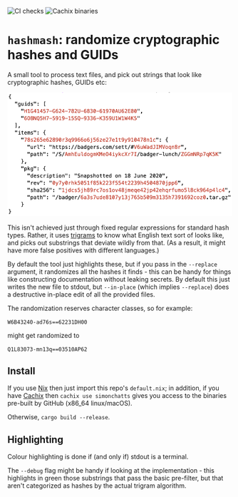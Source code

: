 ![CI checks](https://github.com/simonchatts/hashmash/workflows/CI%20checks/badge.svg)
![Cachix binaries](https://github.com/simonchatts/hashmash/workflows/Cachix%20binaries/badge.svg)

# `hashmash`: randomize cryptographic hashes and GUIDs

A small tool to process text files, and pick out strings that look like
cryptographic hashes, GUIDs etc:

![A screenshot of a sample with highlighted hashes](https://github.com/simonchatts/hashmash/blob/main/example.png?raw=true)

This isn't achieved just through fixed regular expressions for standard hash
types.  Rather, it uses [trigrams](https://en.wikipedia.org/wiki/Trigram) to
know what English text sort of looks like, and picks out substrings that
deviate wildly from that. (As a result, it might have more false positives with
different languages.)

By default the tool just highlights these, but if you pass in the `--replace`
argument, it randomizes all the hashes it finds - this can be handy for things
like constructing documentation without leaking secrets. By default this just
writes the new file to stdout, but `--in-place` (which implies `--replace`)
does a destructive in-place edit of all the provided files.

The randomization reserves character classes, so for example:

    W6B43240-ad76s==62231DH00

might get randomized to

    Q1L83073-mn13q==03510AP62

## Install

If you use [Nix](https://nixos.org) then just import this repo's
`default.nix`; in addition, if you have [Cachix](https://cachix.org) then
`cachix use simonchatts` gives you access to the binaries pre-built by GitHub
(x86_64 linux/macOS).

Otherwise, `cargo build --release`.

## Highlighting

Colour highlighting is done if (and only if) stdout is a terminal.

The `--debug` flag might be handy if looking at the implementation - this
highlights in green those substrings that pass the basic pre-filter, but that
aren't categorized as hashes by the actual trigram algorithm.
